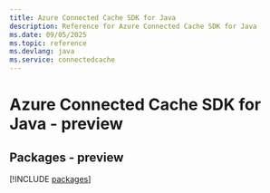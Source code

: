 ```yaml
---
title: Azure Connected Cache SDK for Java
description: Reference for Azure Connected Cache SDK for Java
ms.date: 09/05/2025
ms.topic: reference
ms.devlang: java
ms.service: connectedcache
---
```

# Azure Connected Cache SDK for Java - preview
## Packages - preview
[!INCLUDE [packages](connected-cache-index.md)]